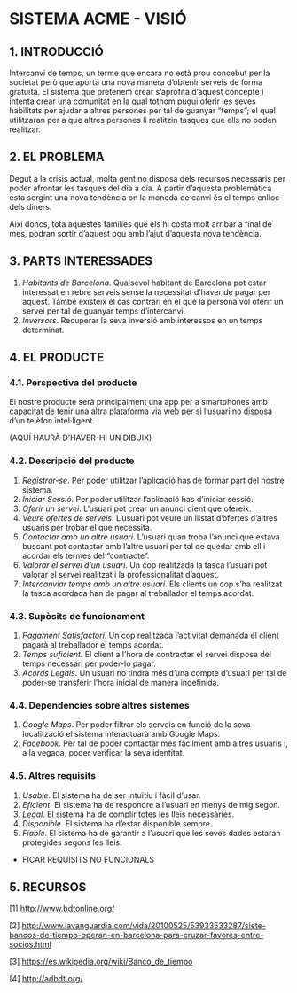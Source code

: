 ﻿# SISTEMA ACME - VISIÓ #

## 1. INTRODUCCIÓ ##

Intercanvi de temps, un terme que encara no està prou concebut per la societat però que aporta una nova manera d’obtenir serveis de forma gratuïta. El sistema que pretenem crear s’aprofita d’aquest concepte i intenta crear una comunitat en la qual tothom pugui oferir les seves habilitats per ajudar a altres persones per tal de guanyar “temps”; el qual utilitzaran per a que altres persones li realitzin tasques que ells no poden realitzar.
## 2. EL PROBLEMA ##

Degut a la crisis actual, molta gent no disposa dels recursos necessaris per poder afrontar les tasques del dia a dia. A partir d’aquesta problemàtica esta sorgint una nova tendència on la moneda de canvi és el temps enlloc dels diners.

Així doncs, tota aquestes famílies que els hi costa molt arribar a final de mes, podran sortir d’aquest pou amb l’ajut d’aquesta nova tendència.

## 3. PARTS INTERESSADES ##

1. *Habitants de Barcelona*. Qualsevol habitant de Barcelona pot estar interessat en rebre serveis sense la necessitat d’haver de pagar per aquest. També existeix el cas contrari en el que la persona vol oferir un servei per tal de guanyar temps d’intercanvi.
2. *Inversors*. Recuperar la seva inversió amb interessos en un temps determinat.

## 4. EL PRODUCTE ##

### 4.1. Perspectiva del producte ###

El nostre producte serà principalment una app per a smartphones amb capacitat de tenir una altra plataforma via web per si l’usuari no disposa d’un telèfon intel·ligent.
 
(AQUÍ HAURÀ D’HAVER-HI UN DIBUIX)

### 4.2. Descripció del producte ###

1. *Registrar-se*. Per poder utilitzar l’aplicació has de formar part del nostre sistema. 
2. *Iniciar Sessió*. Per poder utilitzar l’aplicació has d’iniciar sessió. 
3. *Oferir un servei*. L’usuari pot crear un anunci dient que ofereix.
4. *Veure ofertes de serveis*. L’usuari pot veure un llistat d’ofertes d’altres usuaris per trobar el que necessita.
5. *Contactar amb un altre usuari*. L’usuari quan troba l’anunci que estava buscant pot contactar amb l’altre usuari per tal de quedar amb ell i acordar els termes del “contracte”.
6. *Valorar el servei d’un usuari*. Un cop realitzada la tasca l’usuari pot valorar el servei realitzat i la professionalitat d’aquest.
7. *Intercanviar temps amb un altre usuari*. Els clients un cop s’ha realitzat la tasca acordada han de pagar al treballador el temps acordat.

 
### 4.3. Supòsits de funcionament ###

1. *Pagament Satisfactori*. Un cop realitzada l’activitat demanada el client pagarà al treballador el temps acordat.
2. *Temps suficient*. El client a l’hora de contractar el servei disposa del temps necessari per poder-lo pagar.
3. *Acords Legals*. Un usuari no tindrà més d’una compte d’usuari per tal de poder-se transferir l’hora inicial de manera indefinida.
 
### 4.4. Dependències sobre altres sistemes ###

1. *Google Maps*. Per poder filtrar els serveis en funció de la seva localització el sistema interactuarà amb Google Maps.
2. *Facebook*. Per tal de poder contactar més fàcilment amb altres usuaris i, a la vegada, poder verificar la seva identitat.
  
### 4.5. Altres requisits ###

1. *Usable*. El sistema ha de ser intuïtiu i fàcil d’usar.
2. *Eficient*. El sistema ha de respondre a l’usuari en menys de mig segon.
3. *Legal*. El sistema ha de complir totes les lleis necessàries.
4. *Disponible*. El sistema ha d’estar disponible sempre.
5. *Fiable*. El sistema ha de garantir a l’usuari que les seves dades estaran protegides segons les lleis.

* FICAR REQUISITS NO FUNCIONALS

## 5. RECURSOS ##

[1] http://www.bdtonline.org/

[2] http://www.lavanguardia.com/vida/20100525/53933533287/siete-bancos-de-tiempo-operan-en-barcelona-para-cruzar-favores-entre-socios.html

[3] https://es.wikipedia.org/wiki/Banco_de_tiempo

[4] http://adbdt.org/

